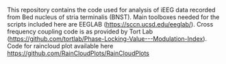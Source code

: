 This repository contains the code used for analysis of iEEG data recorded from Bed nucleus of stria terminalis (BNST). Main toolboxes needed for the scripts included here are EEGLAB (https://sccn.ucsd.edu/eeglab/). Cross frequency coupling code is as provided by Tort Lab (https://github.com/tortlab/Phase-Locking-Value---Modulation-Index). Code for raincloud plot available here https://github.com/RainCloudPlots/RainCloudPlots
